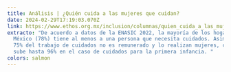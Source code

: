 ```yaml
---
title: Análisis | ¿Quién cuida a las mujeres que cuidan?
date: 2024-02-29T17:19:03.070Z
link: https://www.ethos.org.mx/inclusion/columnas/quien_cuida_a_las_mujeres_que_cuidan
extracto: "De acuerdo a datos de la ENASIC 2022, la mayoría de los hogares en
  México (78%) tiene al menos a una persona que necesita cuidados. Asimismo, el
  75% del trabajo de cuidados no es remunerado y lo realizan mujeres, cifra que
  sube hasta 96% en el caso de cuidados para la primera infancia. "
colors: salmon
---
```

